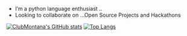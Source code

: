 
-  I’m a python language enthusiast ..
- Looking to collaborate on ...Open Source Projects and Hackathons


[![ClubMontana's GitHub stats](https://github-readme-stats.vercel.app/api?username=ClubMontana&count_private=true&show_icons=true&theme=cobalt)](https://github.com/ClubMontana/github-readme-stats)
[![Top Langs](https://github-readme-stats.vercel.app/api/top-langs/?username=ClubMontana&layout=compact)](https://github.com/ClubMontana/github-readme-stats)
